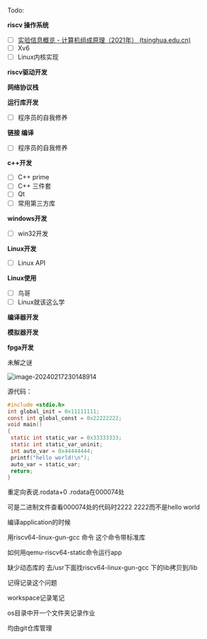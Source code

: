 Todo:

**riscv 操作系统**

- [ ] [实验信息概览 - 计算机组成原理（2021年） (tsinghua.edu.cn)](https://lab.cs.tsinghua.edu.cn/cod-lab-docs/labs/1-overview/)
- [ ] Xv6
- [ ] Linux内核实现

**riscv驱动开发**

**网络协议栈**

**运行库开发**

- [ ] 程序员的自我修养

**链接 编译**

- [ ] 程序员的自我修养

**c++开发**

- [ ] C++ prime
- [ ] C++ 三件套
- [ ] Qt
- [ ] 常用第三方库

**windows开发**

- [ ] win32开发

**Linux开发**

- [ ] Linux API

**Linux使用**

- [ ] 鸟哥
- [ ] Linux就该这么学

**编译器开发**

**模拟器开发**

**fpga开发**



未解之谜 

![image-20240217230148914](.\images\image-20240217230148914.png)

源代码：

```c
#include <stdio.h>
int global_init = 0x11111111;
const int global_const = 0x22222222;
void main()
{
 static int static_var = 0x33333333;
 static int static_var_uninit;
 int auto_var = 0x44444444;
 printf("hello world!\n");
 auto_var = static_var;
 return;
}
```

重定向表说.rodata+0 .rodata在000074处

可是二进制文件查看000074处的代码时2222 2222而不是hello world



编译application的时候

用riscv64-linux-gun-gcc 命令 这个命令带标准库

如何用qemu-riscv64-static命令运行app

缺少动态库的 去/usr下面找riscv64-linux-gun-gcc 下的lib拷贝到/lib

记得记录这个问题





workspace记录笔记

os目录中开一个文件夹记录作业

均由git仓库管理

